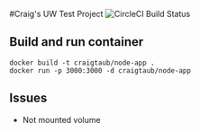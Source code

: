 #Craig's UW Test Project ![CircleCI Build Status](https://circleci.com/gh/craigtaub/craig-uw-test-project.png?circle-token=:circle-token&style=shield)
## Build and run container

    docker build -t craigtaub/node-app .
    docker run -p 3000:3000 -d craigtaub/node-app

## Issues
- Not mounted volume
